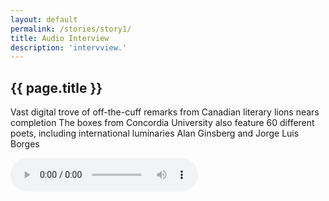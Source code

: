 ```yaml
---
layout: default
permalink: /stories/story1/
title: Audio Interview
description: 'intervview.'
---
```


<h2 class='page-title'>{{ page.title }}</h2>

Vast digital trove of off-the-cuff remarks from Canadian literary lions nears completion
The boxes from Concordia University also feature 60 different poets, including international luminaries Alan Ginsberg and Jorge Luis Borges

<audio controls>
  <source src="https://cbcradiolive.akamaized.net/hls/live/2041031/ES_R1EQQ/master.m3u8" >
  Your browser does not support the audio element.
</audio>
